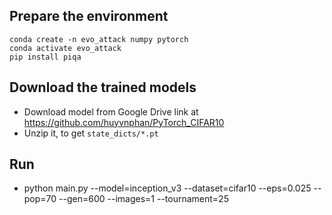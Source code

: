 
## Prepare the environment
    conda create -n evo_attack numpy pytorch
    conda activate evo_attack
    pip install piqa

## Download the trained models
- Download model from Google Drive link at https://github.com/huyvnphan/PyTorch_CIFAR10
- Unzip it, to get `state_dicts/*.pt`

## Run
- python main.py --model=inception_v3 --dataset=cifar10 --eps=0.025 --pop=70 --gen=600 --images=1 --tournament=25
